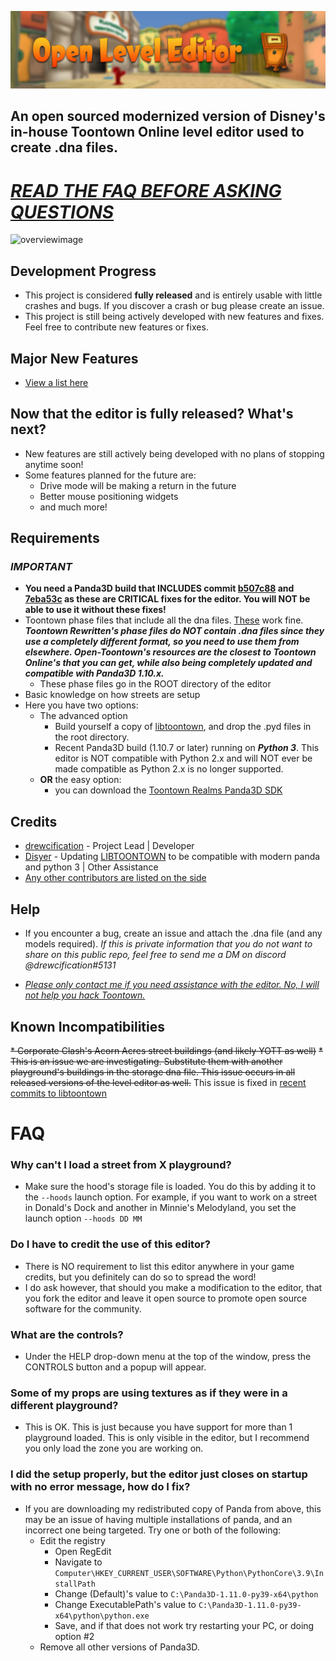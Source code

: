 ![thumbnail](https://raw.githubusercontent.com/OpenToontownTools/web/master/assets/openttle_thumb.png)

## An open sourced modernized version of Disney's in-house Toontown Online level editor used to create .dna files.

# [***READ THE FAQ BEFORE ASKING QUESTIONS***](#faq)

![overviewimage](https://i.imgur.com/i3RyBiu.png)

## Development Progress
* This project is considered **fully released** and is entirely usable with little crashes and bugs. If you discover a crash or bug please create an issue.
* This project is still being actively developed with new features and fixes. Feel free to contribute new features or fixes.

## Major New Features
* [View a list here](https://github.com/OpenToontownTools/OpenLevelEditor/wiki/New-Features)

## Now that the editor is fully released? What's next?
* New features are still actively being developed with no plans of stopping anytime soon!
* Some features planned for the future are:
   * Drive mode will be making a return in the future
   * Better mouse positioning widgets
   * and much more!

## Requirements
### ***IMPORTANT***
* **You need a Panda3D build that INCLUDES commit [b507c88](https://github.com/panda3d/panda3d/commit/b507c88cd9fd5d3a432aae42fdc9165422a527b4) and [7eba53c](https://github.com/panda3d/panda3d/commit/7eba53cffac5e57e1e2e192d17d4ea92a4c8d14c) as these are CRITICAL fixes for the editor. You will NOT be able to use it without these fixes!**
* Toontown phase files that include all the dna files. [These](https://github.com/open-toontown/resources) work fine. ***Toontown Rewritten's phase files do NOT contain .dna files since they use a completely different format, so you need to use them from elsewhere. Open-Toontown's resources are the closest to Toontown Online's that you can get, while also being completely updated and compatible with Panda3D 1.10.x.***
    * These phase files go in the ROOT directory of the editor
* Basic knowledge on how streets are setup
* Here you have two options:
    * The advanced option
        * Build yourself a copy of [libtoontown](https://github.com/OpenToontownTools/libtoontown), and drop the .pyd files in the root directory.
        * Recent Panda3D build (1.10.7 or later) running on *__Python 3__*. This editor is NOT compatible with Python 2.x and will NOT ever be made compatible as Python 2.x is no longer supported.
    * **OR** the easy option:
        * you can download the [Toontown Realms Panda3D SDK](https://toontownrealms.com/dev/Panda3D-TTRMDev-1.11.0-py3.6-x64.exe)

## Credits
* [drewcification](https://github.com/drewc5131) - Project Lead | Developer
* [Disyer](https://github.com/darktohka/) - Updating [LIBTOONTOWN](https://github.com/darktohka/libtoontown) to be compatible with modern panda and python 3 | Other Assistance
* [Any other contributors are listed on the side](https://github.com/OpenToontownTools/TTOpenLevelEditor/graphs/contributors)

## Help
* If you encounter a bug, create an issue and attach the .dna file (and any models required). *If this is private information that you do not want to share on this public repo, feel free to send me a DM on discord @drewcification#5131*

* [*Please only contact me if you need assistance with the editor. No, I will not help you hack Toontown.*](https://cdn.discordapp.com/attachments/735304945062117468/760296465498898491/hwW1Mlq.png)

## Known Incompatibilities
~~* Corporate Clash's Acorn Acres street buildings (and likely YOTT as well)~~
   ~~* This is an issue we are investigating. Substitute them with another playground's buildings in the storage dna file. This issue occurs in all released versions of the level editor as well.~~ This issue is fixed in [recent commits to libtoontown](https://github.com/OpenToontownTools/libtoontown)

# FAQ
### Why can't I load a street from X playground?
* Make sure the hood's storage file is loaded. You do this by adding it to the `--hoods` launch option. For example, if you want to work on a street in Donald's Dock and another in Minnie's Melodyland, you set the launch option `--hoods DD MM`

### Do I have to credit the use of this editor?
* There is NO requirement to list this editor anywhere in your game credits, but you definitely can do so to spread the word!
* I do ask however, that should you make a modification to the editor, that you fork the editor and leave it open source to promote open source software for the community.

### What are the controls?
* Under the HELP drop-down menu at the top of the window, press the CONTROLS button and a popup will appear.

### Some of my props are using textures as if they were in a different playground?
* This is OK. This is just because you have support for more than 1 playground loaded. This is only visible in the editor, but I recommend you only load the zone you are working on.

### I did the setup properly, but the editor just closes on startup with no error message, how do I fix?
* If you are downloading my redistributed copy of Panda from above, this may be an issue of having multiple installations of panda, and an incorrect one being targeted. Try one or both of the following:
    * Edit the registry
        * Open RegEdit
        * Navigate to `Computer\HKEY_CURRENT_USER\SOFTWARE\Python\PythonCore\3.9\InstallPath`
        * Change (Default)'s value to `C:\Panda3D-1.11.0-py39-x64\python`
        * Change ExecutablePath's value to `C:\Panda3D-1.11.0-py39-x64\python\python.exe`
        * Save, and if that does not work try restarting your PC, or doing option #2
    * Remove all other versions of Panda3D.
